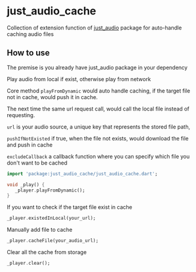 # just_audio_cache

Collection of extension function of [just_audio](https://pub.dev/packages/just_audio) package for auto-handle caching audio files

## How to use

<p> The premise is you already have just_audio package in your dependency </p>

Play audio from local if exist, otherwise play from network

Core method `playFromDynamic` would auto handle caching, if the target file not in cache, would push it in cache.

The next time the same url request call, would call the local file instead of requesting.

`url` is your audio source, a unique key that represents the stored file path,

`pushIfNotExisted` if true, when the file not exists, would download the file and push in cache

`excludeCallback` a callback function where you can specify which file you don't want to be cached
```dart
import 'package:just_audio_cache/just_audio_cache.dart';

void _play() {
   _player.playFromDynamic();
}
```

<p> If you want to check if the target file exist in cache </p>

```dart
_player.existedInLocal(your_url);
```

<p> Manually add file to cache </p>

```dart
_player.cacheFile(your_audio_url);
```

<p> Clear all the cache from storage </p>

``` dart
_player.clear();
```


